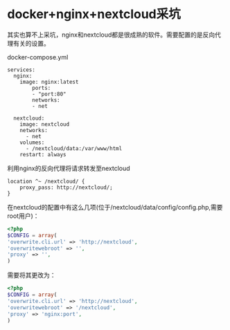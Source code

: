 # docker+nginx+nextcloud采坑



<!--more-->


其实也算不上采坑，nginx和nextcloud都是很成熟的软件。需要配置的是反向代理有关的设置。


docker-compose.yml

```
services:
  nginx:
    image: nginx:latest
        ports:
        - "port:80"
        networks:
        - net

  nextcloud:
    image: nextcloud
    networks:
      - net
    volumes:
      - /nextcloud/data:/var/www/html
    restart: always

```

利用nginx的反向代理将请求转发至nextcloud

```
location ^~ /nextcloud/ {
    proxy_pass: http://nextcloud/;
}
```

在nextcloud的配置中有这么几项(位于/nextcloud/data/config/config.php,需要root用户)：

```php
<?php
$CONFIG = array(
'overwrite.cli.url' => 'http://nextcloud',
'overwritewebroot' => '',
'proxy' => '',
)
```

需要将其更改为：

```php
<?php
$CONFIG = array(
'overwrite.cli.url' => 'http://nextcloud',
'overwritewebroot' => '/nextcloud',
'proxy' => 'nginx:port',
)
```


